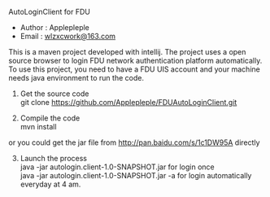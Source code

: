 AutoLoginClient for FDU

 - Author : Applepleple
 - Email : wlzxcwork@163.com

This is a maven project developed with intellij.
The project uses a open source browser to login FDU network authentication platform automatically.
To use this project, you need to have a FDU UIS account and your machine needs java environment to run the code.

1) Get the source code<br>
  git clone https://github.com/Applepleple/FDUAutoLoginClient.git

2) Compile the code<br>
  mvn install

or you could get the jar file from http://pan.baidu.com/s/1c1DW95A directly

3) Launch the process<br>
  java -jar autologin.client-1.0-SNAPSHOT.jar for login once<br>
  java -jar autologin.client-1.0-SNAPSHOT.jar -a for login automatically everyday at 4 am.
